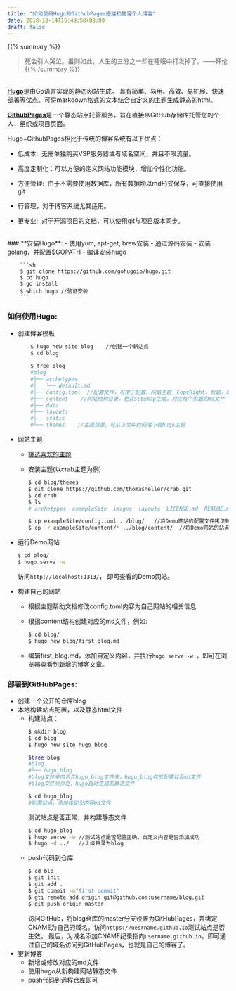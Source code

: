 ```yaml
---
title: "如何使用Hugo和GithubPages搭建和管理个人博客"
date: 2018-10-14T15:49:58+08:00
draft: false
---
```


{{% summary %}}
> 死会引人哭泣。虽则如此，人生的三分之一却在睡眠中打发掉了。——拜伦
{{% /summary %}}

<br/>[**Hugo**](https://github.com/gohugoio/hugo)是由Go语言实现的静态网站生成。
具有简单、易用、高效、易扩展、快速部署等优点。可将markdown格式的文本结合自定义的主题生成静态的html。

[**GithubPages**](https://help.github.com/articles/what-is-github-pages/)是一个静态站点托管服务，旨在直接从GitHub存储库托管您的个人，组织或项目页面。

Hugo+GithubPages相比于传统的博客系统有以下优点：

- 低成本:&nbsp; 无需单独购买VSP服务器或者域名空间，并且不限流量。

- 高度定制化：可以方便的定义网站功能模块，增加个性化功能。

- 方便管理:&nbsp; 由于不需要使用数据库，所有数据均以md形式保存，可直接使用git

- 行管理，对于博客系统尤其适用。

- 更专业:&nbsp; 对于开源项目的文档，可以使用git与项目版本同步。

<br/>
### **安装Hugo**:
- 使用yum, apt-get, brew安装
-  通过源码安装
    -  安装golang，并配置$GOPATH
    -  编译安装hugo
	
        ```sh
		$ git clone https://github.com/gohugoio/hugo.git 
		$ cd hugo
		$ go install
		$ which hugo //验证安装
		```
		
### **如何使用Hugo**:  
- 创建博客模板

    ```sh
        $ hugo new site blog    //创建一个新站点
        $ cd blog
		
        $ tree blog
        #blog
        #├── archetypes
        #│   └── default.md
        #├── config.toml  //配置文件，可用于配置，网站主题，CopyRight，标题，站点结构等信息
        #├── content    //网站结构目录，更具sitemap生成，对应每个页面的md文件
        #├── data
        #├── layouts
        #├── static
        #└── themes    //主题目录，可从下文中的网站下载hugo主题
    ```
- 网站主题
    - [挑选喜欢的主题](https://themes.gohugo.io/)
    - 安装主题(以crab主题为例)
	
        ```sh
        $ cd blog/themes
        $ git clone https://github.com/thomasheller/crab.git
        $ cd crab
        $ ls 
        # archetypes  exampleSite  images  layouts  LICENSE.md  README.md  static  theme.toml  //exampleSite中包含了一个Demo站点
        
		$ cp exampleSite/config.toml ../blog/   //将Demo网站的配置文件拷贝到blog/目录下
        $ cp -r exampleSite/content/* ../blog/content/  //将Demo网站的站点md文件拷贝到blog/content/下
        ```
- 运行Demo网站
    ```sh
    $ cd blog/
    $ hugo serve -w
    ```
    访问```http://localhost:1313/```， 即可查看的Demo网站。
- 构建自己的网站
    - 根据主题帮助文档修改config.toml内容为自己网站的相关信息
    - 根据content结构创建对应的md文件，例如:
	
        ```sh
        $ cd blog/
        $ hugo new blog/first_blog.md
        ```
    - 编辑first_blog.md，添加自定义内容，并执行```hugo serve -w ```，即可在浏览器查看到新增的博客文章。
	
### **部署到GitHubPages**: 
- 创建一个公开的仓库blog
- 本地构建站点配置，以及静态html文件
   - 构建站点：
        ```sh
        $ mkdir blog
        $ cd blog
        $ hugo new site hugo_blog
        
        $tree blog
        #blog
        #└── hugo_blog 
        #blog文件夹内包含hugo_blog文件夹，hugo_blog存放配置以及md文件
        #blog文件夹存在，hugo自动生成的静态文件
        
        $ cd hugo_blog
        #配置站点，添加体定义内容md文件
        ```
        测试站点是否正常，并构建静态文件
        ```sh
        $ cd hugo_blog
        $ hugo serve -w //测试站点是否配置正确，自定义内容是否添加成功
        $ hugo -d ../   //上级目录为blog
        ```
    - push代码到仓库
        ```sh
        $ cd blo
        $ git init
        $ git add .
        $ git commit -m"first commit"
        $ gti remote add origin git@github.com:username/blog.git
        $ git push origin master
        ```
        访问GitHub，将blog仓库的master分支设置为GitHubPages，并绑定CNAME为自己的域名。访问```https://uesrname.github.io```测试站点是否生效。
        最后，为域名添加CNAME纪录指向```username.github.io```，即可通过自己的域名访问到GitHubPages，也就是自己的博客了。
- 更新博客
    - 新增或修改对应的md文件
    - 使用hugo从新构建网站静态文件
    - push代码到远程仓库即可